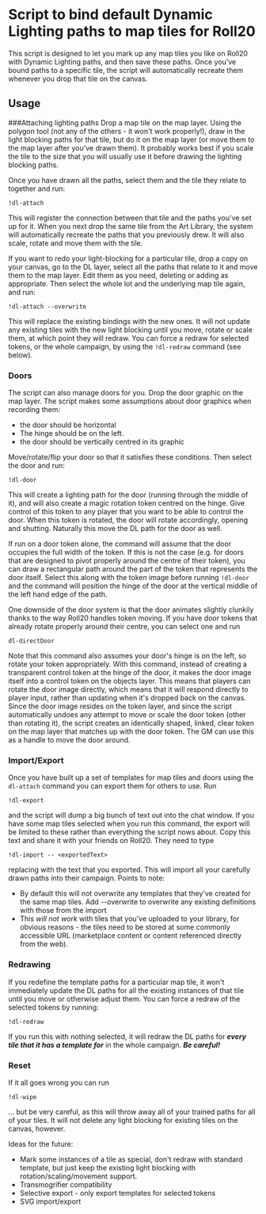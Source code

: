 # Script to bind default Dynamic Lighting paths to map tiles for Roll20

This script is designed to let you mark up any map tiles you like on Roll20 with Dynamic Lighting paths, and then save these paths. Once you've bound paths to a specific tile, the script will automatically recreate them whenever you drop that tile on the canvas.

## Usage
###Attaching lighting paths
Drop a map tile on the map layer. Using the polygon tool (not any of the others - it won't work properly!), draw in the light blocking paths for that tile, but do it on the map layer (or move them to the map layer after you've drawn them). It probably works best if you scale the tile to the size that you will usually use it before drawing the lighting blocking paths.

Once you have drawn all the paths, select them and the tile they relate to together and run:

```
!dl-attach
```

This will register the connection between that tile and the paths you've set up for it. When you next drop the same tile from the Art Library, the system will automatically recreate the paths that you previously drew. It will also scale, rotate and move them with the tile.

If you want to redo your light-blocking for a particular tile, drop a copy on your canvas, go to the DL layer, select all the paths that relate to it and move them to the map layer. Edit them as you need, deleting or adding as appropriate. Then select the whole lot and the underlying map tile again, and run:

```
!dl-attach --overwrite
```

This will replace the existing bindings with the new ones. It will not update any existing tiles with the new light blocking until you move, rotate or scale them, at which point they will redraw. You can force a redraw for selected tokens, or the whole campaign, by using the `!dl-redraw` command (see below).

### Doors

The script can also manage doors for you. Drop the door graphic on the map layer. The script makes some assumptions about door graphics when recording them: 
* the door should be horizontal
* The hinge should be on the left.
* the door should be vertically centred in its graphic

Move/rotate/flip your door so that it satisfies these conditions. Then select the door and run:

```
!dl-door
```

This will create a lighting path for the door (running through the middle of it), and will also create a magic rotation token centred on the hinge. Give control of this token to any player that you want to be able to control the door. When this token is rotated, the door will rotate accordingly, opening and shutting. Naturally this move the DL path for the door as well.

If run on a door token alone, the command will assume that the door occupies the full width of the token. If this is not the case (e.g. for doors that are designed to pivot properly around the centre of their token), you can draw a rectangular path around the part of the token that represents the door itself. Select this along with the token image before running `!dl-door` and the command will position the hinge of the door at the vertical middle of the left hand edge of the path.

One downside of the door system is that the door animates slightly clunkily thanks to the way Roll20 handles token moving. If you have door tokens that already rotate properly around their centre, you can select one and run 

```
dl-directDoor
```

Note that this command also assumes your door's hinge is on the left, so rotate your token appropriately. With this command, instead of creating a transparent control token at the hinge of the door, it makes the door image itself into a control token on the objects layer. This means that players can rotate the door image directly, which means that it will respond directly to player input, rather than updating when it's dropped back on the canvas. Since the door image resides on the token layer, and since the script automatically undoes any attempt to move or scale the door token (other than rotating it), the script creates an identically shaped, linked, clear token on the map layer that matches up with the door token. The GM can use this as a handle to move the door around.

### Import/Export

Once you have built up a set of templates for map tiles and doors using the `dl-attach` command you can export them for others to use. Run
```
!dl-export
```
and the script will dump a big bunch of text out into the chat window. If you have some map tiles selected when you run this command, the export will be limited to these rather than everything the script nows about. Copy this text and share it with your friends on Roll20. They need to type 

```
!dl-import -- <exportedText>
```

replacing <exportedText> with the text that you exported. This will import all your carefully drawn paths into their campaign. Points to note:

* By default this will not overwrite any templates that they've created for the same map tiles. Add --overwrite to overwrite any existing definitions with those from the import
* This *will not work* with tiles that you've uploaded to your library, for obvious reasons - the tiles need to be stored at some commonly accessible URL (marketplace content or content referenced directly from the web).

### Redrawing

If you redefine the template paths for a particular map tile, it won't immediately update the DL paths for all the existing instances of that tile until you move or otherwise adjust them. You can force a redraw of the selected tokens by running:
```
!dl-redraw
```
If you run this with nothing selected, it will redraw the DL paths for ***every tile that it has a template for*** in the whole campaign. ***Be careful!***

### Reset
If it all goes wrong you can run 

```
!dl-wipe
```

... but be very careful, as this will throw away all of your trained paths for all of your tiles. It will not delete any light blocking for existing tiles on the canvas, however.

Ideas for the future:

* Mark some instances of a tile as special, don't redraw with standard template, but just keep the existing light blocking with rotation/scaling/movement support.
* Transmogrifier compatibility
* Selective export - only export templates for selected tokens
* SVG import/export

